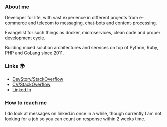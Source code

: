 ### About me

Developer for life, with vast experience in different projects
from e-commerce and telecom to messaging, chat-bots and content-processing.

Evangelist for such things as docker, microservices, clean code and proper development cycle.

Building mixed solution architectures and services on top of Python, Ruby, PHP and GoLang since 2011.

### Links 🌍

- [DevStory/StackOverflow](https://stackoverflow.com/story/dikderoy)
- [CV/StackOverflow](https://stackoverflow.com/cv/dikderoy)
- [Linked.In](https://www.linkedin.com/in/dikderoy/)

### How to reach me

I do look at messages on linked.in once in a while,
though currently I am not looking for a job so you can count
on response within 2 weeks time.
